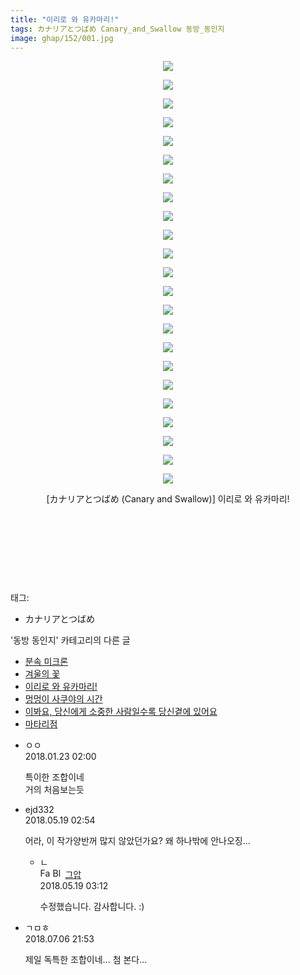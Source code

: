 ```yaml
---
title: "이리로 와 유카마리!"
tags: カナリアとつばめ Canary_and_Swallow 동방_동인지
image: ghap/152/001.jpg
---
```

<div class="article">
<p style="text-align: center; clear: none; float: none;"><img src="{{ site.nasurl }}/ghap/152/001.jpg"/></p>
<p style="text-align: center; clear: none; float: none;"><img src="{{ site.nasurl }}/ghap/152/002.jpg"/></p>
<p style="text-align: center; clear: none; float: none;"><img src="{{ site.nasurl }}/ghap/152/003.jpg"/></p>
<p style="text-align: center; clear: none; float: none;"><img src="{{ site.nasurl }}/ghap/152/004.jpg"/></p>
<p style="text-align: center; clear: none; float: none;"><img src="{{ site.nasurl }}/ghap/152/005.jpg"/></p>
<p style="text-align: center; clear: none; float: none;"><img src="{{ site.nasurl }}/ghap/152/006.jpg"/></p>
<p style="text-align: center; clear: none; float: none;"><img src="{{ site.nasurl }}/ghap/152/007.jpg"/></p>
<p style="text-align: center; clear: none; float: none;"><img src="{{ site.nasurl }}/ghap/152/008.jpg"/></p>
<p style="text-align: center; clear: none; float: none;"><img src="{{ site.nasurl }}/ghap/152/009.jpg"/></p>
<p style="text-align: center; clear: none; float: none;"><img src="{{ site.nasurl }}/ghap/152/010.jpg"/></p>
<p style="text-align: center; clear: none; float: none;"><img src="{{ site.nasurl }}/ghap/152/011.jpg"/></p>
<p style="text-align: center; clear: none; float: none;"><img src="{{ site.nasurl }}/ghap/152/012.jpg"/></p>
<p style="text-align: center; clear: none; float: none;"><img src="{{ site.nasurl }}/ghap/152/013.jpg"/></p>
<p style="text-align: center; clear: none; float: none;"><img src="{{ site.nasurl }}/ghap/152/014.jpg"/></p>
<p style="text-align: center; clear: none; float: none;"><img src="{{ site.nasurl }}/ghap/152/015.jpg"/></p>
<p style="text-align: center; clear: none; float: none;"><img src="{{ site.nasurl }}/ghap/152/016.jpg"/></p>
<p style="text-align: center; clear: none; float: none;"><img src="{{ site.nasurl }}/ghap/152/017.jpg"/></p>
<p style="text-align: center; clear: none; float: none;"><img src="{{ site.nasurl }}/ghap/152/018.jpg"/></p>
<p style="text-align: center; clear: none; float: none;"><img src="{{ site.nasurl }}/ghap/152/019.jpg"/></p>
<p style="text-align: center; clear: none; float: none;"><img src="{{ site.nasurl }}/ghap/152/020.jpg"/></p>
<p style="text-align: center; clear: none; float: none;"><img src="{{ site.nasurl }}/ghap/152/021.jpg"/></p>
<p style="text-align: center; clear: none; float: none;"><img src="{{ site.nasurl }}/ghap/152/022.jpg"/></p>
<p style="text-align: center; clear: none; float: none;"><img src="{{ site.nasurl }}/ghap/152/023.jpg"/></p>
<p style="text-align: center; clear: none; float: none;">[カナリアとつばめ (Canary and Swallow)] 이리로 와 유카마리!</p>
<p style="text-align: center; clear: none; float: none;"><br/></p>
<p style="text-align: center; clear: none; float: none;"><br/></p>
<p style="text-align: center; clear: none; float: none;"><br/></p>
<p><br/></p>
</div><div class="tagTrail">
<p>태그: </p>
<ul>
<li>カナリアとつばめ</li>
</ul>
</div><div class="another">
<p>'동방 동인지' 카테고리의 다른 글</p>
<ul>
<li><a href="/2016-06-18-ghap_155">분속 미크론</a></li>
<li><a href="/2016-06-18-ghap_153">겨울의 꽃</a></li>
<li><a href="/2016-06-18-ghap_152">이리로 와 유카마리!</a></li>
<li><a href="/2016-06-18-ghap_151">멍멍이 사쿠야의 시간</a></li>
<li><a href="/2016-06-18-ghap_150">이봐요, 당신에게 소중한 사람일수록 당신곁에 있어요</a></li>
<li><a href="/2016-06-18-ghap_149">마타리점</a></li>
</ul>
</div><div class="cb_module cb_fluid">
<div class="cb_wrt cb_profile">
<div class="comment">
<ul>
<li class="cb_thumb_off" id="comment15180426">
<div class="cb_comment_area">
<div class="cb_info_area">
<div class="cb_section">
<span class="cb_nick_name">ㅇㅇ</span>
</div>
<div class="cb_section">
<span class="cb_date">2018.01.23 02:00 </span>
</div>
</div>
<div class="cb_dsc_comment">
<p class="cb_dsc">
											특이한 조합이네<br/>
거의 처음보는듯
										</p>
</div>
</div></li>
<li class="cb_thumb_off" id="comment15258564">
<div class="cb_comment_area">
<div class="cb_info_area">
<div class="cb_section">
<span class="cb_nick_name">ejd332</span>
</div>
<div class="cb_section">
<span class="cb_date">2018.05.19 02:54 </span>
</div>
</div>
<div class="cb_dsc_comment">
<p class="cb_dsc">
											어라, 이 작가양반꺼 많지 않았던가요? 왜 하나밖에 안나오징...
										</p>
</div>
<ul>
<li class="cb_thumb_off" id="comment15258567">
<span class="cb_bu_subnode">ㄴ</span>
<div class="cb_comment_area">
<div class="cb_info_area">
<div class="cb_section">
<span class="cb_nick_name"><img alt="Favicon of https://ghaptouhou.tistory.com" height="16" onerror="this.onerror=null;this.parentNode.removeChild(this)" src="https://ghaptouhou.tistory.com/favicon.ico" width="16"/> <img alt="BlogIcon" height="16" onerror="this.parentNode.removeChild(this)" src="https://ghaptouhou.tistory.com/index.gif" width="16"/> <a href="https://ghaptouhou.tistory.com" onclick="return openLinkInNewWindow(this)"> 그압</a><span class="tistoryProfileLayerTrigger" onclick='TistoryProfile.show(event, this, {"title":"\uc800\uae30 \uc774\uac70 \ub098\uc911\uc5d0 \uc218\uc815 \uac00\ub2a5\ud558\ub098\uc694","url":"https:\/\/ghap.tistory.com","nickname":"\uadf8\uc555","items":[]}); return false;'></span></span>
</div>
<div class="cb_section">
<span class="cb_date">2018.05.19 03:12 </span>
</div>
</div>
<div class="cb_dsc_comment">
<p class="cb_dsc">
																수정했습니다. 감사합니다. :)
															</p>
</div>
</div>
</li>
</ul>
</div></li>
<li class="cb_thumb_off" id="comment15281689">
<div class="cb_comment_area">
<div class="cb_info_area">
<div class="cb_section">
<span class="cb_nick_name">ㄱㅁㅎ</span>
</div>
<div class="cb_section">
<span class="cb_date">2018.07.06 21:53 </span>
</div>
</div>
<div class="cb_dsc_comment">
<p class="cb_dsc">
											제일 독특한 조합이네... 첨 본다...
										</p>
</div>
</div></li>
</ul>
</div>
</div><!-- commentList close -->
</div>
